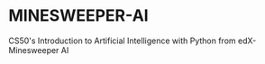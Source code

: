 # MINESWEEPER-AI
CS50's Introduction to Artificial Intelligence with Python from edX- Minesweeper AI

